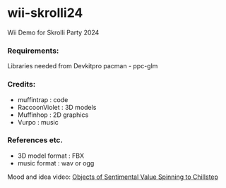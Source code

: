 # wii-skrolli24
Wii Demo for Skrolli Party 2024

### Requirements:
Libraries needed from Devkitpro pacman
	- ppc-glm

### Credits:
- muffintrap : code
- RaccoonViolet : 3D models
- Muffinhop : 2D graphics
- Vurpo : music

### References etc.
- 3D model format : FBX
- music format : wav or ogg

Mood and idea video: [Objects of Sentimental Value Spinning to Chillstep](https://youtu.be/u12Zhr9rbfA)
